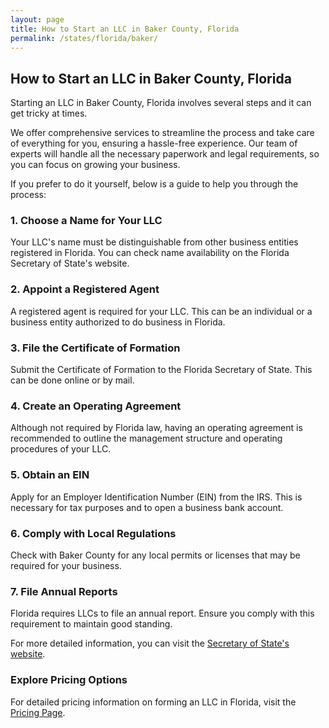 ```yaml
---
layout: page
title: How to Start an LLC in Baker County, Florida
permalink: /states/florida/baker/
---
```


<h2>How to Start an LLC in Baker County, Florida</h2>

<p>Starting an LLC in Baker County, Florida involves several steps and it can get tricky at times.</p>

<p>We offer comprehensive services to streamline the process and take care of everything for you, ensuring a hassle-free experience. Our team of experts will handle all the necessary paperwork and legal requirements, so you can focus on growing your business.</p>

<p>If you prefer to do it yourself, below is a guide to help you through the process:</p>

<h3>1. Choose a Name for Your LLC</h3>
<p>Your LLC's name must be distinguishable from other business entities registered in Florida. You can check name availability on the Florida Secretary of State's website.</p>

<h3>2. Appoint a Registered Agent</h3>
<p>A registered agent is required for your LLC. This can be an individual or a business entity authorized to do business in Florida.</p>

<h3>3. File the Certificate of Formation</h3>
<p>Submit the Certificate of Formation to the Florida Secretary of State. This can be done online or by mail.</p>

<h3>4. Create an Operating Agreement</h3>
<p>Although not required by Florida law, having an operating agreement is recommended to outline the management structure and operating procedures of your LLC.</p>

<h3>5. Obtain an EIN</h3>
<p>Apply for an Employer Identification Number (EIN) from the IRS. This is necessary for tax purposes and to open a business bank account.</p>

<h3>6. Comply with Local Regulations</h3>
<p>Check with Baker County for any local permits or licenses that may be required for your business.</p>

<h3>7. File Annual Reports</h3>
<p>Florida requires LLCs to file an annual report. Ensure you comply with this requirement to maintain good standing.</p>

<p>For more detailed information, you can visit the <a href="https://www.sos.florida.gov/">Secretary of State's website</a>.</p>

<h3>Explore Pricing Options</h3>
<p>For detailed pricing information on forming an LLC in Florida, visit the <a href="{ '/new-pricing/' | relative_url }">Pricing Page</a>.</p>
